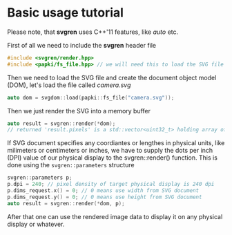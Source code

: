 # Basic usage tutorial

Please note, that **svgren** uses C++'11 features, like *auto* etc.

First of all we need to include the **svgren** header file

``` cpp
#include <svgren/render.hpp>
#include <papki/fs_file.hpp> // we will need this to load the SVG file
```

Then we need to load the SVG file and create the document object model (DOM), let's load the file called *camera.svg*

``` cpp
auto dom = svgdom::load(papki::fs_file("camera.svg"));
```

Then we just render the SVG into a memory buffer

``` cpp
auto result = svgren::render(*dom);
// returned 'result.pixels' is a std::vector<uint32_t> holding array of RGBA values.
```

If SVG document specifies any coordiantes or lengthes in physical units, like milimeters or centimeters or inches,
we have to supply the dots per inch (DPI) value of our physical display to the svgren::render() function. This is done using the `svgren::parameters` structure

``` cpp
svgren::parameters p;
p.dpi = 240; // pixel density of target physical display is 240 dpi
p.dims_request.x() = 0; // 0 means use width from SVG document
p.dims_request.y() = 0; // 0 means use height from SVG document
auto result = svgren::render(*dom, p);
```

After that one can use the rendered image data to display it on any physical display or whatever.

